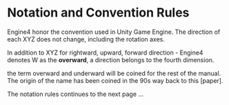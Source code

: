 
# Notation and Convention Rules

Engine4 honor the convention used in Unity Game Engine. The direction of each XYZ does not change, including the rotation axes.

In addition to XYZ for rightward, upward, forward direction - Engine4 denotes W as the **overward**, a direction belongs to the fourth dimension.

the term overward and underward will be coined for the rest of the manual. The origin of the name has been coined in the 90s way back to this [paper].

The notation rules continues to the next page ...